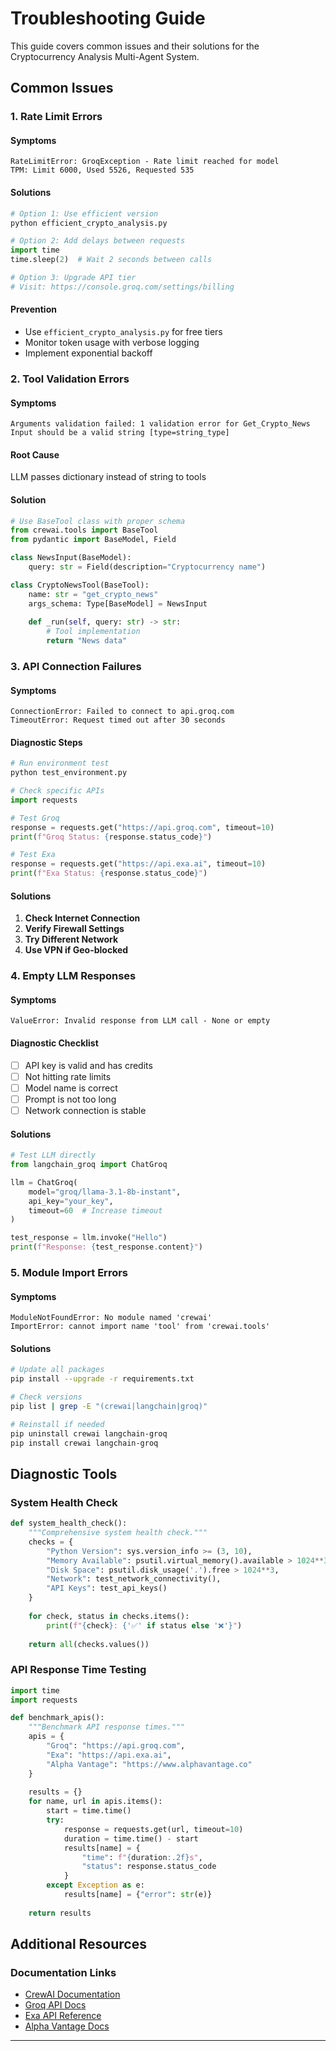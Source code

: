 #  Troubleshooting Guide

This guide covers common issues and their solutions for the Cryptocurrency Analysis Multi-Agent System.

##  Common Issues

### 1. Rate Limit Errors 

#### Symptoms
```
RateLimitError: GroqException - Rate limit reached for model
TPM: Limit 6000, Used 5526, Requested 535
```

#### Solutions
```python
# Option 1: Use efficient version
python efficient_crypto_analysis.py

# Option 2: Add delays between requests
import time
time.sleep(2)  # Wait 2 seconds between calls

# Option 3: Upgrade API tier
# Visit: https://console.groq.com/settings/billing
```

#### Prevention
- Use `efficient_crypto_analysis.py` for free tiers
- Monitor token usage with verbose logging
- Implement exponential backoff

### 2. Tool Validation Errors 

#### Symptoms
```
Arguments validation failed: 1 validation error for Get_Crypto_News
Input should be a valid string [type=string_type]
```

#### Root Cause
LLM passes dictionary instead of string to tools

#### Solution
```python
# Use BaseTool class with proper schema
from crewai.tools import BaseTool
from pydantic import BaseModel, Field

class NewsInput(BaseModel):
    query: str = Field(description="Cryptocurrency name")

class CryptoNewsTool(BaseTool):
    name: str = "get_crypto_news"
    args_schema: Type[BaseModel] = NewsInput
    
    def _run(self, query: str) -> str:
        # Tool implementation
        return "News data"
```

### 3. API Connection Failures 

#### Symptoms
```
ConnectionError: Failed to connect to api.groq.com
TimeoutError: Request timed out after 30 seconds
```

#### Diagnostic Steps
```python
# Run environment test
python test_environment.py

# Check specific APIs
import requests

# Test Groq
response = requests.get("https://api.groq.com", timeout=10)
print(f"Groq Status: {response.status_code}")

# Test Exa
response = requests.get("https://api.exa.ai", timeout=10)
print(f"Exa Status: {response.status_code}")
```

#### Solutions
1. **Check Internet Connection**
2. **Verify Firewall Settings**
3. **Try Different Network**
4. **Use VPN if Geo-blocked**

### 4. Empty LLM Responses 

#### Symptoms
```
ValueError: Invalid response from LLM call - None or empty
```

#### Diagnostic Checklist
- [ ] API key is valid and has credits
- [ ] Not hitting rate limits
- [ ] Model name is correct
- [ ] Prompt is not too long
- [ ] Network connection is stable

#### Solutions
```python
# Test LLM directly
from langchain_groq import ChatGroq

llm = ChatGroq(
    model="groq/llama-3.1-8b-instant",
    api_key="your_key",
    timeout=60  # Increase timeout
)

test_response = llm.invoke("Hello")
print(f"Response: {test_response.content}")
```

### 5. Module Import Errors 

#### Symptoms
```
ModuleNotFoundError: No module named 'crewai'
ImportError: cannot import name 'tool' from 'crewai.tools'
```

#### Solutions
```bash
# Update all packages
pip install --upgrade -r requirements.txt

# Check versions
pip list | grep -E "(crewai|langchain|groq)"

# Reinstall if needed
pip uninstall crewai langchain-groq
pip install crewai langchain-groq
```

##  Diagnostic Tools

### System Health Check
```python
def system_health_check():
    """Comprehensive system health check."""
    checks = {
        "Python Version": sys.version_info >= (3, 10),
        "Memory Available": psutil.virtual_memory().available > 1024**3,
        "Disk Space": psutil.disk_usage('.').free > 1024**3,
        "Network": test_network_connectivity(),
        "API Keys": test_api_keys()
    }
    
    for check, status in checks.items():
        print(f"{check}: {'✅' if status else '❌'}")
    
    return all(checks.values())
```

### API Response Time Testing
```python
import time
import requests

def benchmark_apis():
    """Benchmark API response times."""
    apis = {
        "Groq": "https://api.groq.com",
        "Exa": "https://api.exa.ai",
        "Alpha Vantage": "https://www.alphavantage.co"
    }
    
    results = {}
    for name, url in apis.items():
        start = time.time()
        try:
            response = requests.get(url, timeout=10)
            duration = time.time() - start
            results[name] = {
                "time": f"{duration:.2f}s",
                "status": response.status_code
            }
        except Exception as e:
            results[name] = {"error": str(e)}
    
    return results
```

##  Additional Resources

### Documentation Links
- [CrewAI Documentation](https://docs.crewai.com/)
- [Groq API Docs](https://console.groq.com/docs)
- [Exa API Reference](https://docs.exa.ai/)
- [Alpha Vantage Docs](https://www.alphavantage.co/documentation/)

---

